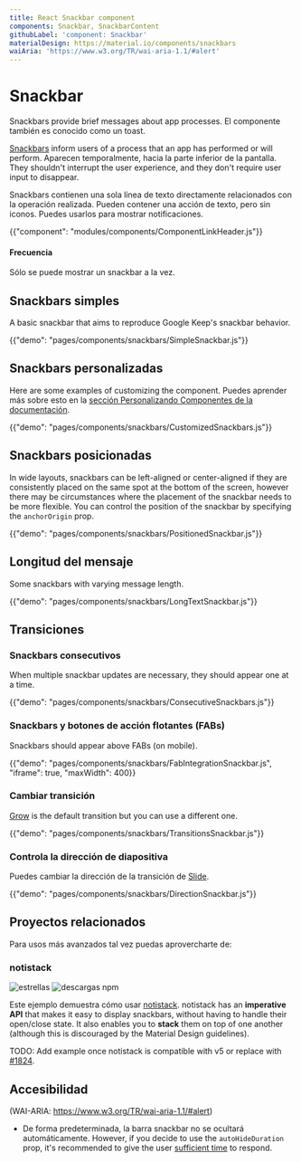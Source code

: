 ```yaml
---
title: React Snackbar component
components: Snackbar, SnackbarContent
githubLabel: 'component: Snackbar'
materialDesign: https://material.io/components/snackbars
waiAria: 'https://www.w3.org/TR/wai-aria-1.1/#alert'
---
```


# Snackbar

<p class="description">Snackbars provide brief messages about app processes. El componente también es conocido como un toast.</p>

[Snackbars](https://material.io/design/components/snackbars.html) inform users of a process that an app has performed or will perform. Aparecen temporalmente, hacia la parte inferior de la pantalla. They shouldn't interrupt the user experience, and they don't require user input to disappear.

Snackbars contienen una sola línea de texto directamente relacionados con la operación realizada. Pueden contener una acción de texto, pero sin iconos. Puedes usarlos para mostrar notificaciones.

{{"component": "modules/components/ComponentLinkHeader.js"}}

#### Frecuencia

Sólo se puede mostrar un snackbar a la vez.

## Snackbars simples

A basic snackbar that aims to reproduce Google Keep's snackbar behavior.

{{"demo": "pages/components/snackbars/SimpleSnackbar.js"}}

## Snackbars personalizadas

Here are some examples of customizing the component. Puedes aprender más sobre esto en la [sección Personalizando Componentes de la documentación](/customization/how-to-customize/).

{{"demo": "pages/components/snackbars/CustomizedSnackbars.js"}}

## Snackbars posicionadas

In wide layouts, snackbars can be left-aligned or center-aligned if they are consistently placed on the same spot at the bottom of the screen, however there may be circumstances where the placement of the snackbar needs to be more flexible. You can control the position of the snackbar by specifying the `anchorOrigin` prop.

{{"demo": "pages/components/snackbars/PositionedSnackbar.js"}}

## Longitud del mensaje

Some snackbars with varying message length.

{{"demo": "pages/components/snackbars/LongTextSnackbar.js"}}

## Transiciones

### Snackbars consecutivos

When multiple snackbar updates are necessary, they should appear one at a time.

{{"demo": "pages/components/snackbars/ConsecutiveSnackbars.js"}}

### Snackbars y botones de acción flotantes (FABs)

Snackbars should appear above FABs (on mobile).

{{"demo": "pages/components/snackbars/FabIntegrationSnackbar.js", "iframe": true, "maxWidth": 400}}

### Cambiar transición

[Grow](/components/transitions/#grow) is the default transition but you can use a different one.

{{"demo": "pages/components/snackbars/TransitionsSnackbar.js"}}

### Controla la dirección de diapositiva

Puedes cambiar la dirección de la transición de [Slide](/components/transitions/#slide).

{{"demo": "pages/components/snackbars/DirectionSnackbar.js"}}

## Proyectos relacionados

Para usos más avanzados tal vez puedas aprovercharte de:

### notistack

![estrellas](https://img.shields.io/github/stars/iamhosseindhv/notistack.svg?style=social&label=Stars) ![descargas npm](https://img.shields.io/npm/dm/notistack.svg)

Este ejemplo demuestra cómo usar [notistack](https://github.com/iamhosseindhv/notistack). notistack has an **imperative API** that makes it easy to display snackbars, without having to handle their open/close state. It also enables you to **stack** them on top of one another (although this is discouraged by the Material Design guidelines).

TODO: Add example once notistack is compatible with v5 or replace with [#1824](https://github.com/mui-org/material-ui/issues/1824).

## Accesibilidad

(WAI-ARIA: https://www.w3.org/TR/wai-aria-1.1/#alert)

- De forma predeterminada, la barra snackbar no se ocultará automáticamente. However, if you decide to use the `autoHideDuration` prop, it's recommended to give the user [sufficient time](https://www.w3.org/TR/UNDERSTANDING-WCAG20/time-limits.html) to respond.
